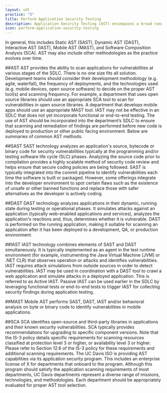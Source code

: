 ```yaml
---
layout: sdl
practice: "3"
title: Perform Application Security Testing
description: Application Security Testing (AST) encompases a broad range of scanning methodologies for finding vulnerabilities within applications.
icon: perform-application-security-testing
---
```

In general, this includes Static AST (SAST), Dynamic AST (DAST), Interactive AST (IAST), Mobile AST (MAST), and Software Composition Analysis (SCA). AST may also include other methodologies as the practice evolves over time.

##AST
AST provides the ability to scan applications for vulnerabilities at various stages of the SDLC. There is no one size fits all solution. Development teams should consider their development methodology (e.g. agile, waterfall), the frequency of deployments, and the technologies used (e.g. mobile devices, open source software) to decide on the proper AST tool(s) and scanning frequency. For example, a department that uses open source libraries should use an appropriate SCA tool to scan for vulnerabilities in open source libraries. A department that develops mobile apps should use an appropriate MAST tool. IAST may not be effective in an SDLC that does not yet incorporate functional or end-to-end testing.
The use of AST should be incorporated into the department’s SDLC to ensure that scanning and remediation of findings are performed before new code is deployed to production or other public facing environment. Below are summaries of common AST methods.

##SAST
SAST ​technology analyzes an application's source, bytecode or binary code for security vulnerabilities typically at the programming and/or testing software life cycle (SLC) phases. Analyzing the source code prior to compilation provides a highly scalable method of security code review and helps ensure that secure coding policies are being followed. SAST is typically integrated into the commit pipeline to identify vulnerabilities each time the software is built or packaged. However, some offerings integrate into the developer environment to spot certain flaws such as the existence of unsafe or other banned functions and replace those with safer alternatives as the developer is actively coding.

##DAST
DAST ​technology analyzes applications in their dynamic, running state during testing or operational phases. It simulates attacks against an application (typically web-enabled applications and services), analyzes the application's reactions and, thus, determines whether it is vulnerable. DAST is performed on the running application, making it suitable for scanning an application after it has been deployed to a development, QA, or production environment.

##IAST
IAST technology combines elements of SAST and DAST simultaneously. It is typically implemented as an agent in the test runtime environment (for example, instrumenting the Java Virtual Machine [JVM] or .NET CLR) that observes operation or attacks and identifies vulnerabilities. IAST requires attack simulations from outside sources in order to detect vulnerabilities. IAST may be used in coordination with a DAST tool to crawl a web application and simulate attacks in a deployed application. This is referred to as Active IAST. Passive IAST can be used earlier in the SDLC by leveraging functional tests or end-to-end tests to trigger IAST for collecting security findings during application testing.

##MAST
Mobile AST performs SAST, DAST, IAST and/or behavioral analysis on byte or binary code to identify vulnerabilities in mobile applications.

##SCA
SCA identifies open-source and third-party libraries in applications and their known security vulnerabilities. SCA typically provides recommendations for upgrading to specific component versions.
Note that the IS-3 policy details specific requirements for scanning resources classified at protection level 3 or higher, or availability level 3 or higher. Please refer to Section 12.6 of the IS-3 policy for these requirements and additional scanning requirements.
The UC Davis ISO is providing AST capabilities via its application security program. This includes an ​enterprise license of X​ for departments that onboard to the program. Although this program should satisfy the application scanning requirements of most departments, UC Davis departments represent a diverse range of missions, technologies, and methodologies. Each department should be appropriately evaluated for proper AST tool selection.
